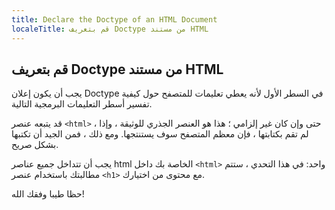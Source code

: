 ```yaml
---
title: Declare the Doctype of an HTML Document
localeTitle: قم بتعريف Doctype من مستند HTML
---
```

## قم بتعريف Doctype من مستند HTML

يجب أن يكون إعلان Doctype في السطر الأول لأنه يعطي تعليمات للمتصفح حول كيفية تفسير أسطر التعليمات البرمجية التالية.

قد يتبعه عنصر `<html>` ، حتى وإن كان غير إلزامي ؛ هذا هو العنصر الجذري للوثيقة ، وإذا لم تقم بكتابتها ، فإن معظم المتصفح سوف يستنتجها. ومع ذلك ، فمن الجيد أن تكتبها بشكل صريح.

يجب أن تتداخل جميع عناصر html الخاصة بك داخل `<html>` واحد: في هذا التحدي ، ستتم مطالبتك باستخدام عنصر `<h1>` مع محتوى من اختيارك.

حظا طيبا وفقك الله!